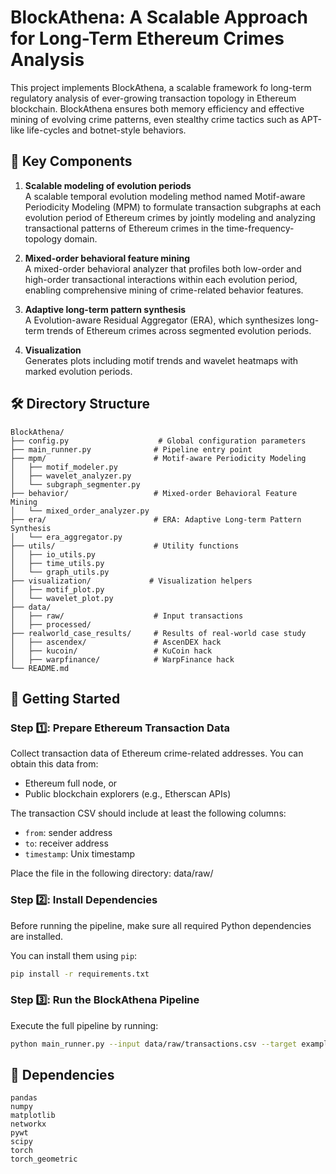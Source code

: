 # BlockAthena: A Scalable Approach for Long-Term Ethereum Crimes Analysis

This project implements BlockAthena, a scalable framework fo long-term regulatory analysis of ever-growing transaction topology in Ethereum blockchain. BlockAthena ensures both memory efficiency and effective mining of evolving crime patterns, even stealthy crime tactics such as APT-like life-cycles and botnet-style behaviors.

## 📌 Key Components

1. **Scalable modeling of evolution periods**  
   A scalable temporal evolution modeling method named Motif-aware Periodicity Modeling (MPM) to formulate transaction subgraphs at each evolution period of Ethereum crimes by jointly modeling and analyzing  transactional patterns of Ethereum crimes in the time-frequency-topology domain.

2. **Mixed-order behavioral feature mining**  
   A mixed-order behavioral analyzer that profiles both low-order and high-order transactional interactions within each evolution period, enabling comprehensive mining of crime-related behavior features.

3. **Adaptive long-term pattern synthesis**  
   A Evolution-aware Residual Aggregator (ERA), which synthesizes long-term trends of Ethereum crimes across segmented evolution periods.

4. **Visualization**  
   Generates plots including motif trends and wavelet heatmaps with marked evolution periods.

## 🛠️ Directory Structure

```
BlockAthena/
├── config.py                    # Global configuration parameters
├── main_runner.py              # Pipeline entry point
├── mpm/                        # Motif-aware Periodicity Modeling
│   ├── motif_modeler.py
│   ├── wavelet_analyzer.py
│   └── subgraph_segmenter.py
├── behavior/                   # Mixed-order Behavioral Feature Mining
│   └── mixed_order_analyzer.py
├── era/                        # ERA: Adaptive Long-term Pattern Synthesis
│   └── era_aggregator.py
├── utils/                      # Utility functions
│   ├── io_utils.py
│   ├── time_utils.py
│   └── graph_utils.py
├── visualization/             # Visualization helpers
│   ├── motif_plot.py
│   └── wavelet_plot.py
├── data/
│   ├── raw/                    # Input transactions 
│   ├── processed/              
├── realworld_case_results/     # Results of real-world case study 
│   ├── ascendex/               # AscenDEX hack 
│   ├── kucoin/                 # KuCoin hack 
│   ├── warpfinance/            # WarpFinance hack
└── README.md                  
```

## 🚀 Getting Started

### Step 1️⃣: Prepare Ethereum Transaction Data

Collect transaction data of Ethereum crime-related addresses. You can obtain this data from:

- Ethereum full node, or  
- Public blockchain explorers (e.g., Etherscan APIs)

The transaction CSV should include at least the following columns:

- `from`: sender address  
- `to`: receiver address  
- `timestamp`: Unix timestamp

Place the file in the following directory: data/raw/


### Step 2️⃣: Install Dependencies

Before running the pipeline, make sure all required Python dependencies are installed.

You can install them using `pip`:

```bash
pip install -r requirements.txt
```



### Step 3️⃣: Run the BlockAthena Pipeline

Execute the full pipeline by running:

```bash
python main_runner.py --input data/raw/transactions.csv --target example_case --outdir data/processed
```


















## 📄 Dependencies
```
pandas
numpy
matplotlib
networkx
pywt
scipy
torch
torch_geometric
```

